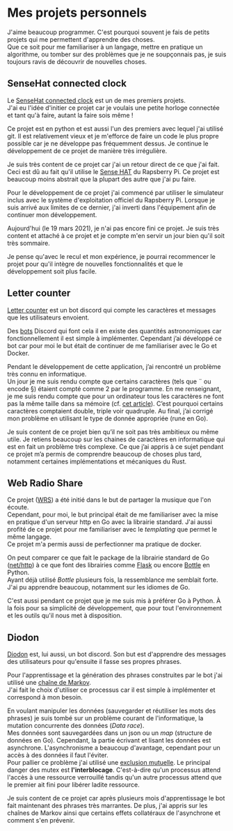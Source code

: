 # Mes projets personnels

J'aime beaucoup programmer. C'est pourquoi souvent je fais de petits projets qui me permettent d'apprendre des choses.  
Que ce soit pour me familiariser à un langage, mettre en pratique un algorithme, ou tomber sur des problèmes que je ne soupçonnais pas, je
suis toujours ravis de découvrir de nouvelles choses.

## SenseHat connected clock

Le [SenseHat connected clock](https://github.com/Keftcha/SenseHat-connected-clock/) est un de mes premiers projets.  
J'ai eu l'idée d'initier ce projet car je voulais une petite horloge connectée et tant qu'à faire, autant la faire sois même !

Ce projet est en python et est aussi l'un des premiers avec lequel j'ai utilisé git. Il est relativement vieux et je m'efforce de faire
un code le plus propre possible car je ne développe pas fréquemment dessus. Je continue le développement de ce projet de manière très
irrégulière.

Je suis très content de ce projet car j'ai un retour direct de ce que j'ai fait. Ceci est dû au fait qu'il utilise le
[Sense HAT](https://www.raspberrypi.org/products/sense-hat/) du Rapsberry Pi. Ce projet est beaucoup moins abstrait que la plupart des
autre que j'ai pu faire.

Pour le développement de ce projet j'ai commencé par utiliser le simulateur inclus avec le système d'exploitation officiel du Rapsberry Pi.
Lorsque je suis arrivé aux limites de ce dernier, j'ai inverti dans l'équipement afin de continuer mon développement.

Aujourd'hui (le 19 mars 2021), je n'ai pas encore fini ce projet. Je suis très content et attaché à ce projet et je compte m'en servir un
jour bien qu'il soit très sommaire.

Je pense qu'avec le recul et mon expérience, je pourrai recommencer le projet pour qu'il intègre de nouvelles fonctionnalités et que le
développement soit plus facile.

## Letter counter

[Letter counter](https://github.com/albandewilde/letter_counter "Dépôt github") est un bot discord qui compte les caractères et messages que les
utilisateurs envoient.

Des [bots](https://fr.wikipedia.org/wiki/Bot_informatique "Bot Informatique - Wikipedia")
Discord qui font cela il en existe des quantités astronomiques car
fonctionnellement il est simple à implémenter.
Cependant j’ai développé ce bot car pour moi le but était de continuer de me
familiariser avec le Go et Docker.

Pendant le développement de cette application, j’ai rencontré un problème très
connu en informatique.  
Un jour je me suis rendu compte que certains caractères (tels que ¨ ou encode
§) étaient compté comme 2 par le programme. En me renseignant, je me suis rendu
compte que pour un ordinateur tous les caractères ne font pas la même taille
dans sa mémoire (cf. [cet article](https://www.joelonsoftware.com/2003/10/08/the-absolute-minimum-every-software-developer-absolutely-positively-must-know-about-unicode-and-character-sets-no-excuses/ "site web de Joel Spolsky")).
C’est pourquoi certains caractères comptaient double, triple voir quadruple.
Au final, j’ai corrigé mon problème en utilisant le type de donnée appropriée
(rune en Go).

Je suis content de ce projet bien qu’il ne soit pas très ambitieux ou même
utile. Je retiens beaucoup sur les chaines de caractères en informatique qui
est en fait un problème très complexe. Ce que j’ai appris à ce sujet pendant ce
projet m’a permis de comprendre beaucoup de choses plus tard, notamment
certaines implémentations et mécaniques du Rust.

## Web Radio Share

Ce projet ([WRS](https://github.com/Keftcha/web_radio_share "Dépôt github")) a été
initié dans le but de partager la musique que l'on écoute.  
Cependant, pour moi, le but principal était de me familiariser avec la mise en pratique d'un serveur http
en Go avec la librairie standard. J'ai aussi profité de ce projet pour me familiariser avec le *templating*
que permet le même langage.  
Ce projet m'a permis aussi de perfectionner ma pratique de docker.

On peut comparer ce que fait le package de la librairie standard de Go
([net/http](https://golang.org/pkg/net/http/ "Package http")) à ce que font des librairies comme
[Flask](https://flask.palletsprojects.com/en/1.1.x/) ou encore [Bottle](https://bottlepy.org/docs/dev/) en Python.  
Ayant déjà utilisé *Bottle* plusieurs fois, la ressemblance me semblait forte. J'ai pu apprendre beaucoup,
notamment sur les idiomes de Go.

C'est aussi pendant ce projet que je me suis mis à préférer Go à Python. À la fois pour sa simplicité de développement,
que pour tout l'environnement et les outils qu'il nous met à disposition.

## Diodon

[Diodon](https://github.com/Keftcha/diodon "Dépôt github") est, lui aussi, un
bot discord. Son but est d'apprendre des messages des utilisateurs pour
qu'ensuite il fasse ses propres phrases.

Pour l'apprentissage et la génération des phrases construites par le bot j'ai
utilisé une [chaîne de Markov](https://fr.wikipedia.org/wiki/Chaîne_de_Markov "Chaîne de Markov - Wikipedia").  
J'ai fait le choix d'utiliser ce processus car il est simple à implémenter et
correspond à mon besoin.

En voulant manipuler les données (sauvegarder et réutiliser les mots des
phrases) je suis tombé sur un problème courant de l'informatique, la mutation
concurrente des données (*Data race*).  
Mes données sont sauvegardées dans un json ou un *map* (structure de données en
Go). Cependant, la partie écrivant et lisant les données est asynchrone.
L'asynchronisme a beaucoup d'avantage, cependant pour un accès à des données
il faut l'éviter.  
Pour pallier ce problème j'ai utilisé une [exclusion mutuelle](https://fr.wikipedia.org/wiki/Exclusion_mutuelle "Mutex - Wikipedia").
Le principal danger des mutex est **l'interblocage**. C'est-à-dire qu'un
processus attend l'accès à une ressource verrouillé tandis qu'un autre processus attend
que le premier ait fini pour libérer ladite ressource.

Je suis content de ce projet car après plusieurs mois d'apprentissage le bot
fait maintenant des phrases très marrantes. De plus, j'ai appris sur les chaînes
de Markov ainsi que certains effets collatéraux de l'asynchrone et comment s'en
prévenir.
